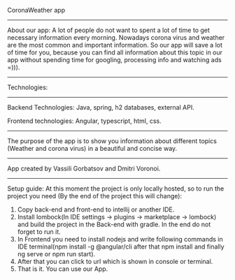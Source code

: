 CoronaWeather app
***
About our app:
A lot of people do not want to spent a lot of time to get necessary information every morning. Nowadays corona virus and weather are the most common and important information. So our app will save a lot of time for you, because you can find all information about this topic in our app without spending time for googling, processing info and watching ads =))).
***
Technologies:
***
Backend Technologies:
Java, spring, h2 databases, external API.

Frontend technologies: 
Angular, typescript, html, css.
***
The purpose of the app is to show you information about different topics (Weather and corona virus) in a beautiful and concise way.

***
App created by Vassili Gorbatsov and Dmitri Voronoi.

***
Setup guide:
At this moment the project is only locally hosted, so to run the project you need (By the end of the project this will change):
1. Copy back-end and front-end to intellij or another IDE.
2. Install lombock(In IDE settings -> plugins -> marketplace -> lombock) and build the project in the Back-end with gradle. In the end do not forget to run it.
3. In Frontend you need to install nodejs and write following commands in IDE terminal(npm install -g @angular/cli after that npm install and finally ng serve or npm run start).
4. After that you can click to url which is shown in console or terminal.
5. That is it. You can use our App.